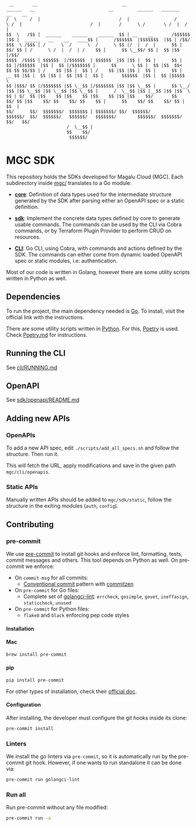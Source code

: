```
 __       __                                __                   ______   __                            __         ______   _______   __    __
/  \     /  |                              /  |                 /      \ /  |                          /  |       /      \ /       \ /  |  /  |
$$  \   /$$ |  ______    ______    ______  $$ | __    __       /$$$$$$  |$$ |  ______   __    __   ____$$ |      /$$$$$$  |$$$$$$$  |$$ | /$$/
$$$  \ /$$$ | /      \  /      \  /      \ $$ |/  |  /  |      $$ |  $$/ $$ | /      \ /  |  /  | /    $$ |      $$ \__$$/ $$ |  $$ |$$ |/$$/
$$$$  /$$$$ | $$$$$$  |/$$$$$$  | $$$$$$  |$$ |$$ |  $$ |      $$ |      $$ |/$$$$$$  |$$ |  $$ |/$$$$$$$ |      $$      \ $$ |  $$ |$$  $$<
$$ $$ $$/$$ | /    $$ |$$ |  $$ | /    $$ |$$ |$$ |  $$ |      $$ |   __ $$ |$$ |  $$ |$$ |  $$ |$$ |  $$ |       $$$$$$  |$$ |  $$ |$$$$$  \
$$ |$$$/ $$ |/$$$$$$$ |$$ \__$$ |/$$$$$$$ |$$ |$$ \__$$ |      $$ \__/  |$$ |$$ \__$$ |$$ \__$$ |$$ \__$$ |      /  \__$$ |$$ |__$$ |$$ |$$  \
$$ | $/  $$ |$$    $$ |$$    $$ |$$    $$ |$$ |$$    $$/       $$    $$/ $$ |$$    $$/ $$    $$/ $$    $$ |      $$    $$/ $$    $$/ $$ | $$  |
$$/      $$/  $$$$$$$/  $$$$$$$ | $$$$$$$/ $$/  $$$$$$/         $$$$$$/  $$/  $$$$$$/   $$$$$$/   $$$$$$$/        $$$$$$/  $$$$$$$/  $$/   $$/
                       /  \__$$ |
                       $$    $$/
                        $$$$$$/
```
# MGC SDK

This repository holds the SDKs developed for Magalu Cloud (MGC). Each subdirectory
inside [mgc/](./mgc) translates to a Go module:

* **[core](./mgc/core)**: Definition of data types used for the intermediate
structure generated by the SDK after parsing either an OpenAPI spec or a static
definition.

* **[sdk](./mgc/sdk/)**: Implement the concrete data types defined by core
to generate usable commands. The commands can be used by the CLI via Cobra commands, or
by Terraform Plugin Provider to perform CRUD on resources.

* **[CLI](./mgc/cli)**: Go CLI, using Cobra, with commands and actions defined by
the SDK. The commands can either come from dynamic loaded OpenAPI spec or static
modules, i.e: authentication.

Most of our code is written in Golang, however there are some utility scripts written
in Python as well.

## Dependencies

To run the project, the main dependency needed is [Go](https://go.dev/dl/). To
install, visit the official link with the instructions.

There are some utility scripts written in [Python](https://www.python.org/downloads/).
For this, [Poetry](https://python-poetry.org/) is used. Check [Poetry.md](Poetry.md) for instructions.

## Running the CLI

See [cli/RUNNING.md](./mgc/cli/RUNNING.md)

## OpenAPI

See [sdk/openapi/README.md](./mgc/sdk/openapi/README.md)

## Adding new APIs

### OpenAPIs

To add a new API spec, edit `./scripts/add_all_specs.sh` and follow
the structure. Then run it.

This will fetch the URL, apply modifications and save in the given path `mgc/cli/openapis`.

### Static APIs

Manually written APIs should be added to `mgc/sdk/static`, follow the
structure in the exiting modules (`auth`, `config`).

## Contributing

### pre-commit

We use [pre-commit](https://pre-commit.com/) to install git hooks and enforce
lint, formatting, tests, commit messages and others. This tool depends on
Python as well. On pre-commit we enforce:

* On `commit-msg` for all commits:
  * [Conventional commit](https://www.conventionalcommits.org/en/v1.0.0/) pattern
    with [commitzen](https://github.com/commitizen/cz-cli)
* On `pre-commit` for Go files:
  * Complete set of [golangci-lint](https://golangci-lint.run/): `errcheck`,
    `gosimple`, `govet`, `ineffasign`, `staticcheck`, `unused`
* On `pre-commit` for Python files:
  * `flake8` and `black` enforcing pep code styles

#### Installation

#### Mac

```sh
brew install pre-commit
```

#### pip

```sh
pip install pre-commit
```

For other types of installation, check their
[official doc](https://pre-commit.com/#install).

#### Configuration

After installing, the developer must configure the git hooks inside its clone:

```sh
pre-commit install
```

### Linters

We install the go linters via `pre-commit`, so it is automatically run by the
pre-commit git hook. However, if one wants to run standalone it can be done via:

```sh
pre-commit run golangci-lint
```

### Run all

Run pre-commit without any file modified:

```sh
pre-commit run -a
```
